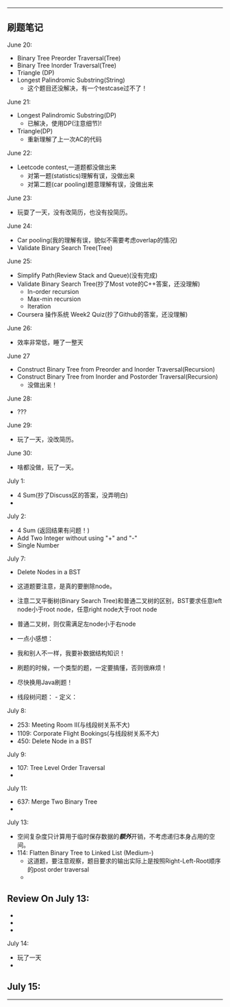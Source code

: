 -------------------------  
刷题笔记
-------------------------  

June 20:
 - Binary Tree Preorder Traversal(Tree)
 - Binary Tree Inorder Traversal(Tree)
 - Triangle (DP)
 - Longest Palindromic Substring(String)
    - 这个题目还没解决，有一个testcase过不了！

June 21:
 - Longest Palindromic Substring(DP)
    - 已解决，使用DP(注意细节)!
 - Triangle(DP)
    - 重新理解了上一次AC的代码

June 22:
 - Leetcode contest,一道题都没做出来
    - 对第一题(statistics)理解有误，没做出来
    - 对第二题(car pooling)题意理解有误，没做出来

June 23:
 - 玩耍了一天，没有改简历，也没有投简历。

June 24:
 - Car pooling(我的理解有误，貌似不需要考虑overlap的情况)
 - Validate Binary Search Tree(Tree)

June 25:
 - Simplify Path(Review Stack and Queue)(没有完成)
 - Validate Binary Search Tree(抄了Most vote的C++答案，还没理解)
    - In-order recursion
    - Max-min recursion
    - Iteration
 - Coursera 操作系统 Week2 Quiz(抄了Github的答案，还没理解)

June 26:
 - 效率非常低，睡了一整天

June 27
 - Construct Binary Tree from Preorder and Inorder Traversal(Recursion)
 - Construct Binary Tree from Inorder and Postorder Traversal(Recursion)
    - 没做出来！

June 28:
 - ???

June 29:
 - 玩了一天，没改简历。

June 30:
 - 啥都没做，玩了一天。

July 1:
 - 4 Sum(抄了Discuss区的答案，没弄明白)
 - 

July 2:
 - 4 Sum (返回结果有问题！)
 - Add Two Integer without using "+" and "-"
 - Single Number

July 7:
 - Delete Nodes in a BST
  - 这道题要注意，是真的要删除node。
  - 注意二叉平衡树(Binary Search Tree)和普通二叉树的区别，BST要求任意left node小于root node，任意right node大于root node
  - 普通二叉树，则仅需满足左node小于右node
  - 一点小感想：
   - 我和别人不一样，我要补数据结构知识！
   - 刷题的时候，一个类型的题，一定要搞懂，否则很麻烦！
   - 尽快换用Java刷题！

   - 线段树问题：
    - 定义： 

July 8:
 - 253: Meeting Room II(与线段树关系不大)
 - 1109: Corporate Flight Bookings(与线段树关系不大)
 - 450: Delete Node in a BST

July 9:
 - 107: Tree Level Order Traversal
 - 


July 11:
 - 637: Merge Two Binary Tree
 - 

July 13:
 - 空间复杂度只计算用于临时保存数据的***额外***开销，不考虑递归本身占用的空间。
 - 114: Flatten Binary Tree to Linked List (Medium-)
   - 这道题，要注意观察，题目要求的输出实际上是按照Right-Left-Root顺序的post order traversal
   - 

Review On July 13:
 - 
 - 
 - 
 - 

July 14:
 - 玩了一天
 -

July 15:
 -  
------